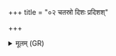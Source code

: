 +++
title = "०२ चतस्रो दिशः प्रदिशश्"

+++
<details><summary>मूलम् (GR)</summary>

चतस्रो दिशः प्रदिशश्  
चतस्रो भूम्या उत ।  
देवा गर्भं सम् ऐरयन्  
ते व्य् ऊर्णुवन्तु सूतवे ॥
</details>